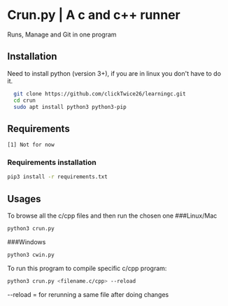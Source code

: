 
# Crun.py | A c and c++ runner
Runs, Manage and Git in one program





## Installation

Need to install python (version 3+), if you are in linux you don't have to do it.
```bash
  git clone https://github.com/clickTwice26/learningc.git
  cd crun
  sudo apt install python3 python3-pip  
```


    
## Requirements
    [1] Not for now
### Requirements installation
```bash
pip3 install -r requirements.txt
```

## Usages
To browse all the c/cpp files and then run the chosen one
###Linux/Mac
```bash
python3 crun.py
```
###Windows
```bash
python3 cwin.py
```

To run this program to compile specific c/cpp program:
```bash
python3 crun.py <filename.c/cpp> --reload
```

--reload = for rerunning a same file after doing changes

